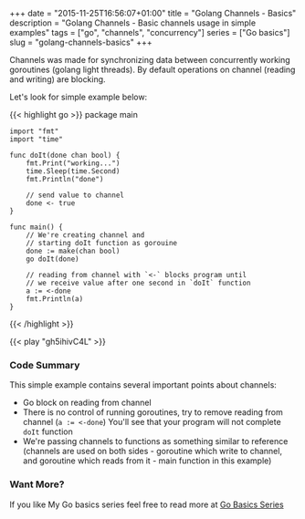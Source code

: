 +++
date = "2015-11-25T16:56:07+01:00"
title = "Golang Channels - Basics"
description = "Golang Channels - Basic channels usage in simple examples"
tags = ["go", "channels", "concurrency"]
series = ["Go basics"]
slug = "golang-channels-basics"
+++

Channels was made for synchronizing data between concurrently working goroutines (golang
light threads). By default operations on channel (reading and writing) are blocking.

Let's look for simple example below:

{{< highlight go >}}
    package main

    import "fmt"
    import "time"

    func doIt(done chan bool) {
    	fmt.Print("working...")
    	time.Sleep(time.Second)
    	fmt.Println("done")

        // send value to channel
    	done <- true
    }

    func main() {
        // We're creating channel and
        // starting doIt function as gorouine
    	done := make(chan bool)
    	go doIt(done)

        // reading from channel with `<-` blocks program until
        // we receive value after one second in `doIt` function
    	a := <-done
    	fmt.Println(a)
    }

{{< /highlight >}}

{{< play "gh5ihivC4L" >}}

### Code Summary

This simple example contains several important points about channels:

- Go block on reading from channel
- There is no control of running goroutines, try to remove reading from channel (`a := <-done`) You'll see that your program will not complete `doIt` function
- We're passing channels to functions as something similar to reference (channels are
used on both sides - goroutine which write to channel, and goroutine which reads from it - main function in this example)

### Want More?

If you like My Go basics series feel free to read more at [Go Basics Series](/series/go-basics/)
